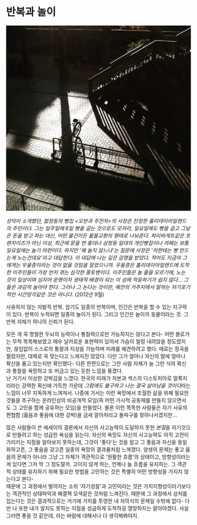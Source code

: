 # 반복과 놀이

![](IMG_1458.jpg)

*성덕이 소개했던, 합정동의 빵집 <오븐과 주전자>의 사장은 진정한 홀리데이아일랜드의 주민이다. 그는 일주일에 6일 빵을 굽는 것으로도 모자라, 일요일에도 빵을 굽고 그날은 돈을 받고 파는 대신, 어떤 물건이든 물물교환의 형태로 나눠준다. 파리바게트같은 프랜차이즈가 아닌 이상, 최근에 문을 연 홍대나 삼청동 일대의 개인빵집이나 까페는 보통 일요일에는 놀기 마련이다. 하지만 '왜 놀지 않느냐'는 질문에 사장은 '저한테는 빵 만드는게 노는건데요'라고 대답한다. 이 대답에 나는 깊은 감명을 받았다. 적어도 지금의 그에게는 우울증이라는 것이 없을 것임을 알았으니까. 우울증은 홀리데이아일랜드에 도착한 이주민들이 가장 먼저 겪는 심각한 풍토병이다. 이주민들은 놀 줄을 모르기에, 노는 것이 일상이며 심지어 운명이자 생태적 배경이 되는 이 섬에 적응하기가 쉽지 않다... 그들은 과감히 놀아야 한다. 그러나 그 논다는 것이란, 예전의 거주지에서 말하는 자기포기적인 시간망각같은 것은 아니다.* (2012년 9월)

사유하지 않는 자발적 반복. 암기도 일종의 반복이며, 인간은 반복을 할 수 있는 지구력이 있다. 반복이 누적되면 일종의 놀이가 된다. 그리고 인간은 놀이의 동물이라는 것. 그 반복 자체가 하나의 신뢰가 된다. 

모든 게 꼭 명철한 두뇌의 능력이나 통찰력으로만 가능하지는 않다고 본다- 어떤 블로거는 무척 똑똑해보였고 매우 날카로운 표현력이 있어서 가슴이 철렁 내려앉을 정도였지만,  끊임없이 스스로의 통찰과 지성을 가늠하며 미래를 예견하려고 했다. 때로는 정곡을 찔렀지만, 대체로 꼭 맞는다고 느껴지진 않았다. 다만 그가 얼마나 자신의 말에 얼마나 확신을 품고 있는지만 확인했다- 다른 한편으로는 그란 사람 자체가 늘 그런 식의 확신과 통찰을 욕망하고 또 머금고 있는 듯한 느낌을 풍겼다.   
난 거기서 이상한 강박감을 느꼈다. 한국의 미래가 자본과 섹스의 디스토피아로 얼룩지리라는 강력한 확신에 가득찬 가운데 *그럼에도 불구하고 나는 결국 살아남을 것이다*라는 느낌이 너무 지독하게 느껴져서. 나중에 가서는 이런 욕망에서 초월한 삶을 위해 필요한 것들을 추구하는 온라인상의 비공개적 모임(즉 어떤 가시적 공동체를 만들지 않으면서도 그 고민을 함께 공유하는 모임)을 만들었다. 물론 이런 똑똑한 사람들은 자기 사유의 편협함 (옳음과 좋음에 대한 강박)을 금세 알아차리고 돌파구를 찾아나서겠지만...  

많은 사람들이 쓴 에세이의 결론에서 자신의 사고능력이 도달하지 못한 *본질*을 자기것으로 만들려고 하는 성급한 욕심을 읽는다. 자신의 욕망도 자신의 사고능력도 아직 고전이 가리키는 지점을 알아보지 못하는데, 그것이 '좋다'는 것을 알고 그 좋음과 자신을 동일화하고픈, 그 좋음을 갖고픈 일종의 욕망의 결과물처럼 느껴졌다. 
양생의 문제는 좋고 옳음의 문제가 아니라 그냥 그 자체가 객관적으로 '원활한 흐름'의 상태이고, 방향성이라는 게 있다면 그저 딱 그 정도랄까. 고이지 않게 하는, 언제나 늘 흐름을 유지하는. 그 객관적 상태를 유지하기 위해 필요한 방법을 고민하는 것은 특별히 어떤 방향성을 가지지 않는다고 본다-  
때문에 그 과정에서 벌어지는 소위 '자기성찰'과 고민이라는 것은 가치지향성이라기보다는 객관적인 상태파악과 해결책 모색같은 것처럼 느껴진다. 때문에 그 과정에서 상처를 입는다는 것은 결과적으로는 거기에 가치를 투영한 내 자의식의 문제일 수밖에 없다- 
다만 나 또한 내가 알지도 못하는 지점을 성급하게 도착하길 열망하지는 말아야겠다. 사실 그러면 좋을 것 같은데, 라는 바람에 대해서나 더 생각해봐야지. 